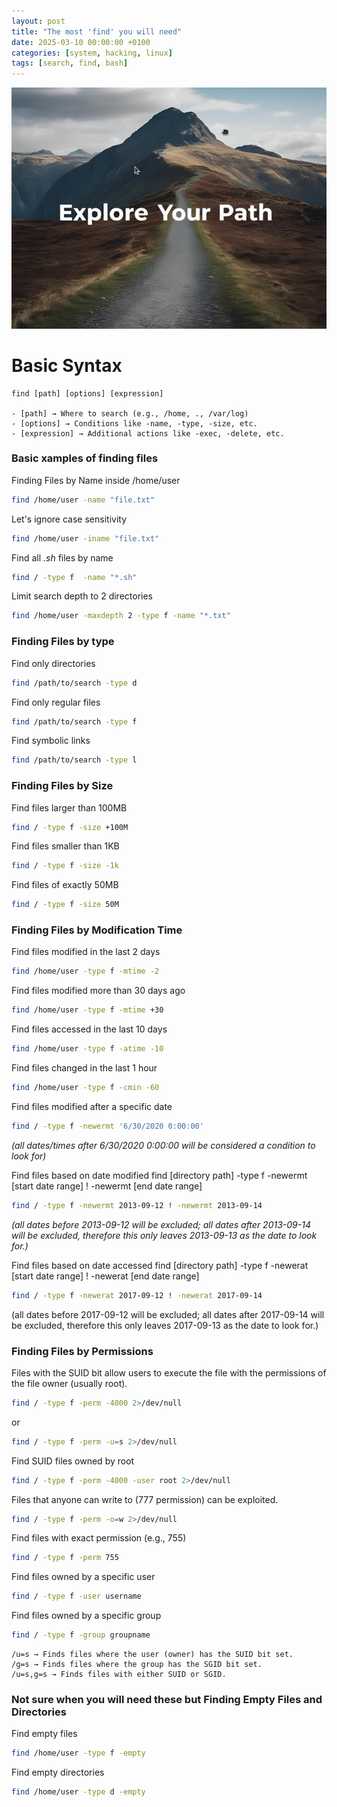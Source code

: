 ```yaml
---
layout: post
title: "The most 'find' you will need"
date: 2025-03-10 00:00:00 +0100
categories: [system, hacking, linux]
tags: [search, find, bash]
---
```


![path](pics/path-03-10.png)

# Basic Syntax
```
find [path] [options] [expression]

- [path] → Where to search (e.g., /home, ., /var/log)
- [options] → Conditions like -name, -type, -size, etc.
- [expression] → Additional actions like -exec, -delete, etc.
```
### Basic xamples of finding files

Finding Files by Name inside /home/user
```bash
find /home/user -name "file.txt"
```
Let's ignore case sensitivity
```bash
find /home/user -iname "file.txt"
```
Find all *.sh* files by name
```bash
find / -type f  -name "*.sh"
```
Limit search depth to 2 directories
```bash
find /home/user -maxdepth 2 -type f -name "*.txt"
```

### Finding Files by type

Find only directories
```bash
find /path/to/search -type d
```
Find only regular files
```bash
find /path/to/search -type f
```
Find symbolic links
```bash
find /path/to/search -type l
```

### Finding Files by Size

Find files larger than 100MB
```bash
find / -type f -size +100M
```
Find files smaller than 1KB
```bash
find / -type f -size -1k
```
Find files of exactly 50MB
```bash
find / -type f -size 50M
```

### Finding Files by Modification Time

Find files modified in the last 2 days
```bash
find /home/user -type f -mtime -2
```
Find files modified more than 30 days ago
```bash
find /home/user -type f -mtime +30
```
Find files accessed in the last 10 days
```bash
find /home/user -type f -atime -10
```
Find files changed in the last 1 hour
```bash
find /home/user -type f -cmin -60
```
Find files modified after a specific date
```bash
find / -type f -newermt '6/30/2020 0:00:00'
```
*(all dates/times after 6/30/2020 0:00:00 will be considered a condition to look for)*

Find files based on date modified
find [directory path] -type f -newermt [start date range] ! -newermt [end date range]
```bash
find / -type f -newermt 2013-09-12 ! -newermt 2013-09-14
```
*(all dates before 2013-09-12 will be excluded; all dates after 2013-09-14 will be excluded, therefore this only leaves 2013-09-13 as the date to look for.)*

Find files based on date accessed
find [directory path] -type f -newerat [start date range] ! -newerat [end date range]
```bash
find / -type f -newerat 2017-09-12 ! -newerat 2017-09-14
```
(all dates before 2017-09-12 will be excluded; all dates after 2017-09-14 will be excluded, therefore this only leaves 2017-09-13 as the date to look for.)


### Finding Files by Permissions

Files with the SUID bit allow users to execute the file with the permissions of the file owner (usually root).
```bash
find / -type f -perm -4000 2>/dev/null
```
or
```bash
find / -type f -perm -u=s 2>/dev/null
```
Find SUID files owned by root
```bash
find / -type f -perm -4000 -user root 2>/dev/null
```
Files that anyone can write to (777 permission) can be exploited.
```bash
find / -type f -perm -o=w 2>/dev/null
```
Find files with exact permission (e.g., 755)
```bash
find / -type f -perm 755
```
Find files owned by a specific user
```bash
find / -type f -user username
```
Find files owned by a specific group
```bash
find / -type f -group groupname
```
```
/u=s → Finds files where the user (owner) has the SUID bit set.
/g=s → Finds files where the group has the SGID bit set.
/u=s,g=s → Finds files with either SUID or SGID.
```

### Not sure when you will need these but Finding Empty Files and Directories

Find empty files
```bash
find /home/user -type f -empty
```
Find empty directories
```bash
find /home/user -type d -empty
```
